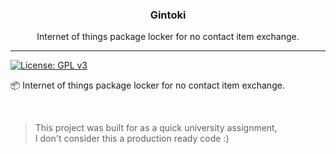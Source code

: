 <p align="center">
  <h3 align="center">Gintoki</h3>
  <p align="center">Internet of things package locker for no contact item exchange.</p>
</p>

---

[![License: GPL v3](https://img.shields.io/badge/License-GPLv3-blue.svg)](https://www.gnu.org/licenses/gpl-3.0)

📦 Internet of things package locker for no contact item exchange.

<br>

> This project was built for as a quick university assignment,  
> I don't consider this a production ready code :)
